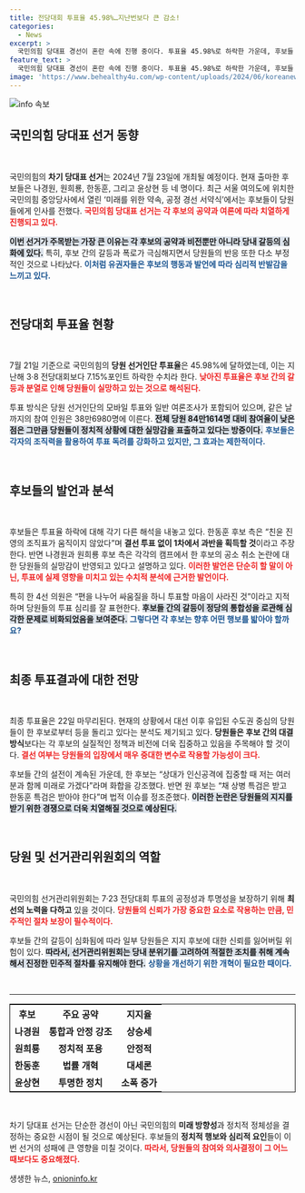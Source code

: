 ```yaml
---
title: 전당대회 투표율 45.98%…지난번보다 큰 감소!
categories:
  - News
excerpt: >
  국민의힘 당대표 경선이 혼란 속에 진행 중이다. 투표율 45.98%로 하락한 가운데, 후보들 간의 갈등과 의혹이 여당의 미래를 불안하게 하고 있다. 치열한 후보 간 설전이 예고되며, 결선 가능성도 점쳐진다.
feature_text: >
  국민의힘 당대표 경선이 혼란 속에 진행 중이다. 투표율 45.98%로 하락한 가운데, 후보들 간의 갈등과 의혹이 여당의 미래를 불안하게 하고 있다. 치열한 후보 간 설전이 예고되며, 결선 가능성도 점쳐진다.
image: 'https://www.behealthy4u.com/wp-content/uploads/2024/06/koreanews.jpg'
---
```


<p><img src="https://www.behealthy4u.com/wp-content/uploads/2024/06/koreanews.jpg" alt="info 속보" /></p>

<h2 data-ke-size="size26">국민의힘 당대표 선거 동향</h2>

<p data-ke-size="size16">&nbsp;</p>

<p>국민의힘의 <b>차기 당대표 선거</b>는 2024년 7월 23일에 개최될 예정이다. 현재 출마한 후보들은 나경원, 원희룡, 한동훈, 그리고 윤상현 등 네 명이다. 최근 서울 여의도에 위치한 국민의힘 중앙당사에서 열린 ‘미래를 위한 약속, 공정 경선 서약식’에서는 후보들이 당원들에게 인사를 전했다. <b><span style="color: #ee2323;">국민의힘 당대표 선거는 각 후보의 공약과 여론에 따라 치열하게 진행되고 있다.</span></b> </p>

<p><b><span style="background-color: #21538527;">이번 선거가 주목받는 가장 큰 이유는 각 후보의 공약과 비전뿐만 아니라 당내 갈등의 심화에 있다.</span></b> 특히, 후보 간의 갈등과 폭로가 극심해지면서 당원들의 반응 또한 다소 부정적인 것으로 나타났다. <b><span style="color: #1a5490;">이처럼 유권자들은 후보의 행동과 발언에 따라 심리적 반발감을 느끼고 있다.</span></b></p>

<p data-ke-size="size16">&nbsp;</p>

<h2 data-ke-size="size26">전당대회 투표율 현황</h2>

<p data-ke-size="size16">&nbsp;</p>

<p>7월 21일 기준으로 국민의힘의 <b>당원 선거인단 투표율</b>은 45.98%에 달하였는데, 이는 지난해 3·8 전당대회보다 7.15%포인트 하락한 수치라 한다. <b><span style="color: #ee2323;">낮아진 투표율은 후보 간의 갈등과 분열로 인해 당원들이 실망하고 있는 것으로 해석된다.</span></b> </p>

<p>투표 방식은 당원 선거인단의 모바일 투표와 일반 여론조사가 포함되어 있으며, 같은 날까지의 참여 인원은 38만6980명에 이른다. <b><span style="background-color: #21538527;">전체 당원 84만1614명 대비 참여율이 낮은 점은 그만큼 당원들이 정치적 상황에 대한 실망감을 표출하고 있다는 방증이다.</span></b> <b><span style="color: #1a5490;">후보들은 각자의 조직력을 활용하여 투표 독려를 강화하고 있지만, 그 효과는 제한적이다.</span></b> </p>

<p data-ke-size="size16">&nbsp;</p>

<h2 data-ke-size="size26">후보들의 발언과 분석</h2>

<p data-ke-size="size16">&nbsp;</p>

<p>후보들은 투표율 하락에 대해 각기 다른 해석을 내놓고 있다. 한동훈 후보 측은 “친윤 진영의 조직표가 움직이지 않았다”며 <b>결선 투표 없이 1차에서 과반을 획득할 것</b>이라고 주장한다. 반면 나경원과 원희룡 후보 측은 각각의 캠프에서 한 후보의 공소 취소 논란에 대한 당원들의 실망감이 반영되고 있다고 설명하고 있다. <b><span style="color: #ee2323;">이러한 발언은 단순히 할 말이 아닌, 투표에 실제 영향을 미치고 있는 수치적 분석에 근거한 발언이다.</span></b> </p>

<p>특히 한 4선 의원은 “편을 나누어 싸움질을 하니 투표할 마음이 사라진 것”이라고 지적하며 당원들의 투표 심리를 잘 표현한다. <b><span style="background-color: #21538527;">후보들 간의 갈등이 정당의 통합성을 로관해 심각한 문제로 비화되었음을 보여준다.</span></b> <b><span style="color: #1a5490;">그렇다면 각 후보는 향후 어떤 행보를 밟아야 할까요?</span></b> </p>

<p data-ke-size="size16">&nbsp;</p>

<h2 data-ke-size="size26">최종 투표결과에 대한 전망</h2>

<p data-ke-size="size16">&nbsp;</p>

<p>최종 투표율은 22일 마무리된다. 현재의 상황에서 대선 이후 유입된 수도권 중심의 당원들이 한 후보로부터 등을 돌리고 있다는 분석도 제기되고 있다. <b>당원들은 후보 간의 대결 방식</b>보다는 각 후보의 실질적인 정책과 비전에 더욱 집중하고 있음을 주목해야 할 것이다. <b><span style="color: #ee2323;">결선 여부는 당원들의 입장에서 매우 중대한 변수로 작용할 가능성이 크다.</span></b> </p>

<p>후보들 간의 설전이 계속된 가운데, 한 후보는 “상대가 인신공격에 집중할 때 저는 여러분과 함께 미래로 가겠다”라며 화합을 강조했다. 반면 원 후보는 “채 상병 특검은 받고 한동훈 특검은 받아야 한다”며 법적 이슈를 정조준했다. <b><span style="background-color: #21538527;">이러한 논란은 당원들의 지지를 받기 위한 경쟁으로 더욱 치열해질 것으로 예상된다.</span></b> </p>

<p data-ke-size="size16">&nbsp;</p>

<h2 data-ke-size="size26">당원 및 선거관리위원회의 역할</h2>

<p data-ke-size="size16">&nbsp;</p>

<p>국민의힘 선거관리위원회는 7·23 전당대회 투표의 공정성과 투명성을 보장하기 위해 <b>최선의 노력을 다하고</b> 있을 것이다. <b><span style="color: #ee2323;">당원들의 신뢰가 가장 중요한 요소로 작용하는 만큼, 민주적인 절차 보장이 필수적이다.</span></b> </p>

<p>후보들 간의 갈등이 심화됨에 따라 일부 당원들은 지지 후보에 대한 신뢰를 잃어버릴 위험이 있다. <b><span style="background-color: #21538527;">따라서, 선거관리위원회는 당내 분위기를 고려하여 적절한 조치를 취해 계속해서 진정한 민주적 절차를 유지해야 한다.</span></b> <b><span style="color: #1a5490;">상황을 개선하기 위한 개혁이 필요한 때이다.</span></b> </p>

<p data-ke-size="size16">&nbsp;</p>

<hr />

<table style="width: 100%; border: 1px solid black;">
    <tr>
        <th style="text-align: center;">후보</th>
        <th style="text-align: center;">주요 공약</th>
        <th style="text-align: center;">지지율</th>
    </tr>
    <tr>
        <td style="text-align: center; height: 17px;"><b>나경원</b></td>
        <td style="text-align: center; height: 17px;"><b>통합과 안정 강조</b></td>
        <td style="text-align: center; height: 17px;"><b>상승세</b></td>
    </tr>
    <tr>
        <td style="text-align: center; height: 17px;"><b>원희룡</b></td>
        <td style="text-align: center; height: 17px;"><b>정치적 포용</b></td>
        <td style="text-align: center; height: 17px;"><b>안정적</b></td>
    </tr>
    <tr>
        <td style="text-align: center; height: 17px;"><b>한동훈</b></td>
        <td style="text-align: center; height: 17px;"><b>법률 개혁</b></td>
        <td style="text-align: center; height: 17px;"><b>대세론</b></td>
    </tr>
    <tr>
        <td style="text-align: center; height: 17px;"><b>윤상현</b></td>
        <td style="text-align: center; height: 17px;"><b>투명한 정치</b></td>
        <td style="text-align: center; height: 17px;"><b>소폭 증가</b></td>
    </tr>
</table>

<p data-ke-size="size16">&nbsp;</p> 

<p>차기 당대표 선거는 단순한 경선이 아닌 국민의힘의 <b>미래 방향성</b>과 정치적 정체성을 결정하는 중요한 시점이 될 것으로 예상된다. 후보들의 <b>정치적 행보와 심리적 요인</b>들이 이번 선거의 성패에 큰 영향을 미칠 것이다. <b><span style="color: #ee2323;">따라서, 당원들의 참여와 의사결정이 그 어느 때보다도 중요해졌다.</span></b></p>
생생한 뉴스, <a href="https://onioninfo.kr" rel="dofollow">onioninfo.kr</a>


